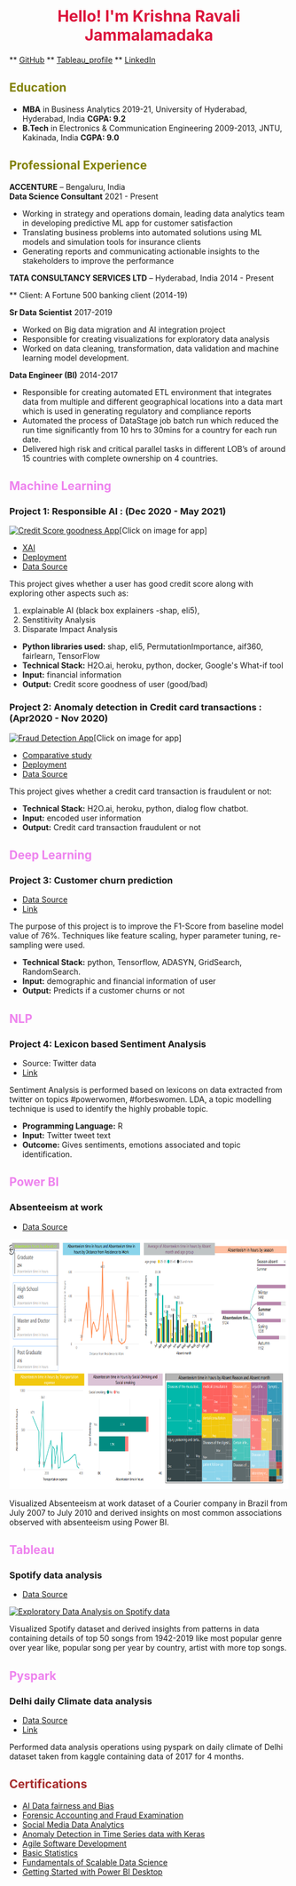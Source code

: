 # <center><font color='crimson'>Hello! I'm <b>Krishna Ravali Jammalamadaka</b></font></center>

** [GitHub](https://github.com/KrishnaRJ422?tab=repositories/)   ** [Tableau_profile](https://public.tableau.com/profile/krishna.j6856#!/)   ** [LinkedIn](https://www.linkedin.com/in/krishna-j-2a4838116/)

## <font color='olive'>Education</font>
* <b>MBA</b> in Business Analytics 2019-21, University of Hyderabad, Hyderabad, India <b>CGPA: 9.2</b>
* <b>B.Tech</b> in Electronics & Communication Engineering 2009-2013, JNTU, Kakinada, India <b>CGPA: 9.0</b>

## <font color='olive'>Professional Experience</font>

<b>ACCENTURE</b> – Bengaluru, India                                                                                                                             
<b>Data Science Consultant</b>                                                                                                                                  2021 - Present 
* Working in strategy and operations domain, leading data analytics team in developing predictive ML app for 
customer satisfaction
* Translating business problems into automated solutions using ML models and simulation tools for insurance clients
* Generating reports and communicating actionable insights to the stakeholders to improve the performance

<b>TATA CONSULTANCY SERVICES LTD</b> – Hyderabad, India                                                                                                        2014 - Present 

** Client: A Fortune 500 banking client (2014-19)

<b>Sr Data Scientist</b>                                                                                                                                             2017-2019
* Worked on Big data migration and AI integration project
* Responsible for creating visualizations for exploratory data analysis
* Worked on data cleaning, transformation, data validation and machine learning model development.

<b>Data Engineer (BI)</b>                                                                                                                                            2014-2017
* Responsible for creating automated ETL environment that integrates data from multiple and different geographical 
locations into a data mart which is used in generating regulatory and compliance reports
* Automated the process of DataStage job batch run which reduced the run time significantly from 10 hrs to 30mins 
for a country for each run date.
* Delivered high risk and critical parallel tasks in different LOB’s of around 15 countries with complete ownership 
on 4 countries.

## <font color='violet'>Machine Learning</font>

### Project 1: Responsible AI : (Dec 2020 - May 2021)

<a href="https://credit-score-status.herokuapp.com/"><img alt="Credit Score goodness App" src="https://www.practicalcredit.com/wp-content/uploads/2018/11/good-bad-credit.jpg" width="150" height="70"></a>[Click on image for app]

* [XAI](https://github.com/KrishnaRJ422/Explainability_Bias_Fairness-in-AI)
* [Deployment](https://github.com/KrishnaRJ422/German-Credit-Status)
* [Data Source](https://archive.ics.uci.edu/ml/datasets/Statlog+%28German+Credit+Data%29)

This project gives whether a user has good credit score along with exploring other aspects such as:
1) explainable AI (black box explainers -shap, eli5), 
2) Senstitivity Analysis
3) Disparate Impact Analysis

* **Python libraries used:** shap, eli5, PermutationImportance, aif360, fairlearn, TensorFlow
* **Technical Stack:** H2O.ai, heroku, python, docker, Google's What-if tool
* **Input:** financial information
* **Output:** Credit score goodness of user (good/bad)

### Project 2: Anomaly detection in Credit card transactions : (Apr2020 - Nov 2020)

<a href="https://credit-fraud-detection.herokuapp.com/"><img alt="Fraud Detection App" src="https://www.eastwestbank.com/ReachFurther/NewsArticleStore/519/Credit-card-fraud-top.jpg" width="150" height="70"></a>[Click on image for app]
                                                                                                                           
* [Comparative study](https://github.com/KrishnaRJ422/credit-card-fraud-detection)
* [Deployment](https://github.com/KrishnaRJ422/credit-fraud-detection)
* [Data Source](https://www.kaggle.com/mlg-ulb/creditcardfraud)

This project gives whether a credit card transaction is fraudulent or not:
* **Technical Stack:** H2O.ai, heroku, python, dialog flow chatbot.
* **Input:** encoded user information
* **Output:** Credit card transaction fraudulent or not

## <font color='violet'>Deep Learning</font>

### Project 3: Customer churn prediction

* [Data Source](https://www.kaggle.com/santoshd3/bank-customers?select=Churn+Modeling.csv)
* [Link](https://krishnarj422.github.io/Churn-Prediction-Modeling/Churn_prediction_using_deep_learning.html)

The purpose of this project is to improve the F1-Score from baseline model value of 76%. Techniques like feature scaling, hyper parameter tuning, re-sampling were used.
* **Technical Stack:** python, Tensorflow, ADASYN, GridSearch, RandomSearch.
* **Input:** demographic and financial information of user
* **Output:** Predicts if a customer churns or not

## <font color='violet'>NLP</font>

### Project 4: Lexicon based Sentiment Analysis

* Source: Twitter data
* [Link](https://github.com/KrishnaRJ422/Twitter-Sentiment-Analysis)

Sentiment Analysis is performed based on lexicons on data extracted from twitter on topics #powerwomen, #forbeswomen. LDA, a topic modelling technique is used to identify the highly probable topic.
* **Programming Language:** R
* **Input:** Twitter tweet text
* **Outcome:** Gives sentiments, emotions associated and topic identification.

## <font color='violet'>Power BI</font>

### Absenteeism at work

* [Data Source](https://archive.ics.uci.edu/ml/datasets/Absenteeism+at+work)

<a href="https://github.com/KrishnaRJ422/POWER-BI-viz/tree/master/Absenteeism%20at%20work"><img alt="Visualization" src="Absentism at work at a courier company in Brazil.PNG" width="850" height="450"></a>

Visualized Absenteeism at work dataset of a Courier company in Brazil from July 2007 to July 2010 and derived insights on most common associations observed with absenteeism using Power BI.

## <font color='violet'>Tableau</font>

### Spotify data analysis

* [Data Source](https://www.kaggle.com/leonardopena/top-50-spotify-songs-by-each-country)

<div class='tableauPlaceholder' id='viz1622817151362' style='position: relative'><noscript>
<a href='https://public.tableau.com/app/profile/krishna.j6856/viz/Spotifydataanalysis/spotifystoryboard'><img alt='Exploratory Data Analysis on Spotify data ' src='https:&#47;&#47;public.tableau.com&#47;static&#47;images&#47;99&#47;99XM88Y2M&#47;1_rss.png' style='border: none' /></a>
</noscript><object class='tableauViz'  style='display:none;'><param name='host_url' value='https%3A%2F%2Fpublic.tableau.com%2F' /> <param name='embed_code_version' value='3' /> 
<param name='path' value='shared&#47;99XM88Y2M' /> <param name='toolbar' value='yes' />
<param name='static_image' value='https:&#47;&#47;public.tableau.com&#47;static&#47;images&#47;99&#47;99XM88Y2M&#47;1.png' /> <param name='animate_transition' value='yes' /><param name='display_static_image' value='yes' /><param name='display_spinner' value='yes' /><param name='display_overlay' value='yes' /><param name='display_count' value='yes' />
<param name='language' value='en-US' /></object></div>                
<script type='text/javascript'>                    
var divElement = document.getElementById('viz1622817151362');                    
var vizElement = divElement.getElementsByTagName('object')[0];                    
vizElement.style.width='1016px';vizElement.style.height='991px';                    
var scriptElement = document.createElement('script');                    
scriptElement.src = 'https://public.tableau.com/javascripts/api/viz_v1.js';                    
vizElement.parentNode.insertBefore(scriptElement, vizElement);</script>

Visualized Spotify dataset and derived insights from patterns in data containing details of top 50 songs from 1942-2019 like most popular genre over year like, popular song per year by country, artist with more top songs.

## <font color='violet'>Pyspark</font>

### Delhi daily Climate data analysis

* [Data Source](https://www.kaggle.com/sumanthvrao/daily-climate-time-series-data)
* [Link](https://github.com/KrishnaRJ422/pyspark_basics/blob/main/pyspark_practise2.ipynb)

Performed data analysis operations using pyspark on daily climate of Delhi dataset taken from kaggle containing data of 2017 for 4 months.

## <font color='brown'>Certifications</font>
  
  * [AI Data fairness and Bias](https://www.coursera.org/account/accomplishments/verify/X3FBBKGW6FFQ)
  * [Forensic Accounting and Fraud Examination](https://www.coursera.org/account/accomplishments/verify/TX3K3FGQEQAR)
  * [Social Media Data Analytics](https://www.coursera.org/account/accomplishments/verify/NZHPZ7EZZDTB)
  * [Anomaly Detection in Time Series data with Keras](https://www.coursera.org/account/accomplishments/verify/S4ZB3REQPKGZ)
  * [Agile Software Development](https://www.coursera.org/account/accomplishments/verify/M6PU8LJQEKEE)
  * [Basic Statistics](https://www.coursera.org/account/accomplishments/verify/G4AEDJBKLSHR)
  * [Fundamentals of Scalable Data Science](https://www.coursera.org/account/accomplishments/verify/PN5DE4W5L2VE)
  * [Getting Started with Power BI Desktop](https://www.coursera.org/account/accomplishments/verify/M3E2HABLVDJR)





